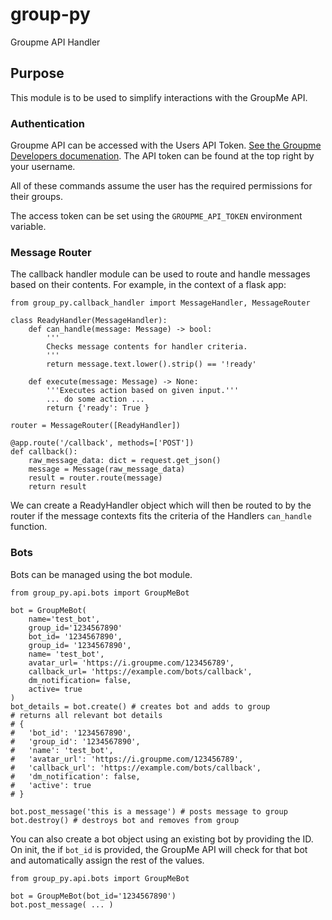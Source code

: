 # group-py
Groupme API Handler

## Purpose
This module is to be used to simplify interactions with the GroupMe API.


### Authentication
Groupme API can be accessed with the Users API Token.
[See the Groupme Developers documenation](https://dev.groupme.com/). The API token can be found at the top right by your username. 

All of these commands assume the user has the required permissions for their groups.

The access token can be set using the `GROUPME_API_TOKEN` environment variable.


### Message Router
The callback handler module can be used to route and handle messages based on their contents.
For example, in the context of a flask app:

```
from group_py.callback_handler import MessageHandler, MessageRouter

class ReadyHandler(MessageHandler):
    def can_handle(message: Message) -> bool:
        '''
        Checks message contents for handler criteria.
        '''
        return message.text.lower().strip() == '!ready'

    def execute(message: Message) -> None:
        '''Executes action based on given input.'''
        ... do some action ...
        return {'ready': True }

router = MessageRouter([ReadyHandler])

@app.route('/callback', methods=['POST'])
def callback():
    raw_message_data: dict = request.get_json()
    message = Message(raw_message_data)
    result = router.route(message)
    return result
```

We can create a ReadyHandler object which will then be routed to by the router if the message contexts fits the criteria of the Handlers `can_handle` function. 


### Bots
Bots can be managed using the bot module.

```
from group_py.api.bots import GroupMeBot

bot = GroupMeBot(
    name='test_bot',
    group_id='1234567890'
    bot_id= '1234567890',
    group_id= '1234567890',
    name= 'test_bot',
    avatar_url= 'https://i.groupme.com/123456789',
    callback_url= 'https://example.com/bots/callback',
    dm_notification= false,
    active= true
)
bot_details = bot.create() # creates bot and adds to group
# returns all relevant bot details
# {
#   'bot_id': '1234567890',
#   'group_id': '1234567890',
#   'name': 'test_bot',
#   'avatar_url': 'https://i.groupme.com/123456789',
#   'callback_url': 'https://example.com/bots/callback',
#   'dm_notification': false,
#   'active': true
# }

bot.post_message('this is a message') # posts message to group
bot.destroy() # destroys bot and removes from group

```

 You can also create a bot object using an existing bot by providing the ID. On init, the if `bot_id` is provided, the GroupMe API will check for that bot and automatically assign the rest of the values.

 ```
 from group_py.api.bots import GroupMeBot

bot = GroupMeBot(bot_id='1234567890')
bot.post_message( ... )
 ```
